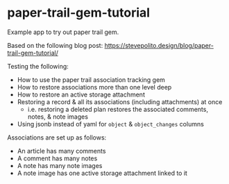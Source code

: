 # paper-trail-gem-tutorial

Example app to try out paper trail gem.

Based on the following blog post:
https://stevepolito.design/blog/paper-trail-gem-tutorial/

Testing the following:
- How to use the paper trail association tracking gem
- How to restore associations more than one level deep
- How to restore an active storage attachment
- Restoring a record & all its associations (including attachments) at once
  - i.e. restoring a deleted plan restores the associated comments, notes, &
    note images
- Using jsonb instead of yaml for `object` & `object_changes` columns

Associations are set up as follows:
- An article has many comments
- A comment has many notes
- A note has many note images
- A note image has one active storage attachment linked to it
